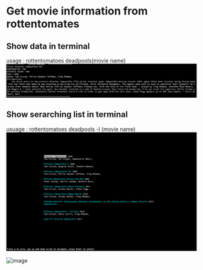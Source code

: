 # Get movie information from rottentomates 


## Show data in terminal
usage : rottentomatoes deadpools(movie name)
![image](https://github.com/Ray0907/movie/blob/master/screenshot/screenshot.png)

## Show serarching list in terminal
usuage : rottentomatoes deadpools -l (movie name)
![image](https://github.com/Ray0907/movie/blob/master/screenshot/screenshot_2.png)

![image](http://recordit.co/WISLRIy8cv.gif)
